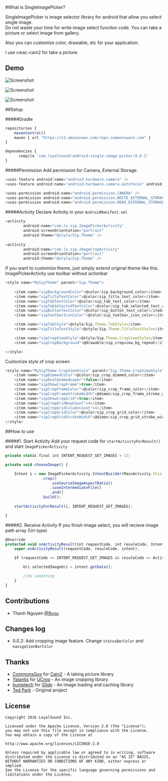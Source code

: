 #What is SingleImagePicker?

SingleImagePicker is image selector library for android that allow you select single image.<br />
Do not waste your time for write image select function code. You can take a picture or select image from gallery.<br />

Also you can customize color, drawable, etc for your application.

I use cwac-cam2 for take a picture.

## Demo
![Screenshot](images/image1.png) 

![Screenshot](images/image2.png)     
  
![Screenshot](images/image3.png)     

##Setup

#####Gradle
```javascript
repositories {
    mavenCentral()
    maven { url "https://s3.amazonaws.com/repo.commonsware.com" }
}

dependencies {
      compile 'com.loyalsound:android-single-image-picker:0.0.2'
}
```

#####Permission
Add permission for Camera, External Storage.

```javascript
<uses-feature android:name="android.hardware.camera" />
<uses-feature android:name="android.hardware.camera.autofocus" android:required="false" />

<uses-permission android:name="android.permission.CAMERA" />
<uses-permission android:name="android.permission.WRITE_EXTERNAL_STORAGE" />
<uses-permission android:name="android.permission.READ_EXTERNAL_STORAGE" />
```

#####Activity
Declare Activity in your `AndroidManifest.xml`

```javascript
<activity
        android:name="com.ls.sip.ImagePickerActivity"
        android:screenOrientation="portrait"
        android:theme="@style/Sip.Theme" />
        
<activity
        android:name="com.ls.sip.ImageCropActivity"
        android:screenOrientation="portrait"
        android:theme="@style/Sip.Theme" />
```

If you want to customize theme, just simply extend original theme like this.
ImagePickerActivity use toolbar without actionbar
```javascript
<style name="MySipTheme" parent="Sip.Theme">
    
    <item name="sipBackgroundColor">@color/sip_background_color</item>
    <item name="sipTitleTextColor">@color/sip_title_text_color</item>
    <item name="sipTabTextColor">@color/sip_tab_text_color</item>
    <item name="sipTabSelectedTextColor">@color/sip_tab_selected_text_color</item>
    <item name="sipButtonTextColor">@color/sip_button_text_color</item>
    <item name="sipToolbarIconColor">@color/sip_toolbar_icon_color</item>

    <item name="sipTabStyle">@style/Sip.Theme.TabStyle</item>
    <item name="sipTitleTextStyle">@style/Sip.Theme.TitleTextStyle</item>

    <item name="sipCropViewStyle">@style/Sip.Theme.CropViewStyle</item>
    <item name="sipCropBackground">@drawable/sip_cropview_bg_repeat</item>

</style>
```

Customize style of crop screen
```javascript
<style name="MySipTheme.CropViewStyle" parent="Sip.Theme.CropViewStyle">
    <item name="sipDimmedColor">@color/sip_crop_dimmed_color</item>
    <item name="sipOvalDimmedLayer">false</item>
    <item name="sipShowCropFrame">true</item>
    <item name="sipCropFrameColor">@color/sip_crop_frame_color</item>
    <item name="sipCropFrameStrokeWidth">@dimen/sip_crop_frame_stroke_width</item>
    <item name="sipShowCropGrid">true</item>
    <item name="sipCropGridRowCount">4</item>
    <item name="sipCropGridColumnCount">4</item>
    <item name="sipCropGridColor">@color/sip_crop_grid_color</item>
    <item name="sipCropGridStrokeWidth">@dimen/sip_crop_grid_stroke_width</item>
</style>
```

##How to use

#####1. Start Activity
Add your request code for `startActivityForResult()` and start `ImagePickerActivity`

```javascript
private static final int INTENT_REQUEST_GET_IMAGES = 13;

private void chooseImage() {

    Intent i = new ImagePickerActivity.IntentBuilder(MainActivity.this)
                .crop()
                    .useSourceImageAspectRatio()
                    .saveIntermediateFile()
                    .and()
                .build();
    
    startActivityForResult(i, INTENT_REQUEST_GET_IMAGES);

}
```


#####2. Receive Activity
If you finish image select, you will recieve image path array (Uri type)
```javascript
@Override
protected void onActivityResult(int requestCode, int resuleCode, Intent intent) {
    super.onActivityResult(requestCode, resuleCode, intent);

    if (requestCode == INTENT_REQUEST_GET_IMAGES && resuleCode == Activity.RESULT_OK ) {

        Uri selectedImageUri = intent.getData();

        //do something
    }
}
```

## Contributions
* Thanh Nguyen [@9you](https://github.com/9you)

## Changes log
* 0.0.2: Add cropping image feature. Change `statusBarColor` and `navigationBarColor`

## Thanks
* [CommonsGuy](https://github.com/commonsguy) for [Cam2](https://github.com/commonsguy/cwac-cam2) - A taking picture library
* [Yalantis](https://github.com/Yalantis) for [UCrop](https://github.com/Yalantis/uCrop) - An image cropping library
* [bumptech](https://github.com/bumptech) for [Glide](https://github.com/bumptech/glide) - An image loading and caching library
* [Ted Park](https://github.com/ParkSangGwon/TedPicker) - Original project

## License 
```
Copyright 2016 LoyalSound Inc.

Licensed under the Apache License, Version 2.0 (the "License");
you may not use this file except in compliance with the License.
You may obtain a copy of the License at

http://www.apache.org/licenses/LICENSE-2.0

Unless required by applicable law or agreed to in writing, software
distributed under the License is distributed on an "AS IS" BASIS,
WITHOUT WARRANTIES OR CONDITIONS OF ANY KIND, either express or implied.
See the License for the specific language governing permissions and
limitations under the License.
```